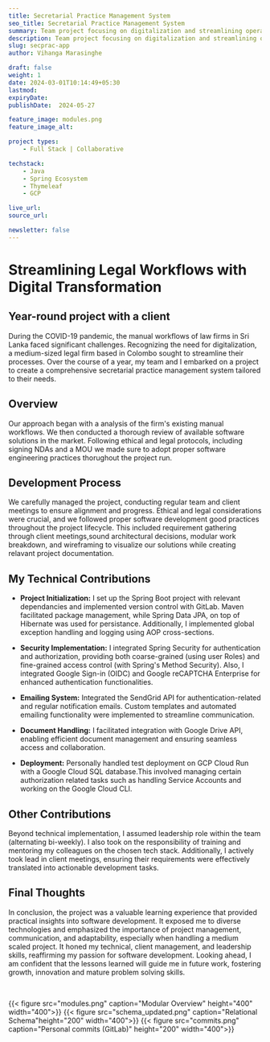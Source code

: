 ```yaml
---
title: Secretarial Practice Management System
seo_title: Secretarial Practice Management System
summary: Team project focusing on digitalization and streamlining operations of a Colombo based law firm.
description: Team project focusing on digitalization and streamlining operations of a Colombo based law firm.
slug: secprac-app
author: Vihanga Marasinghe

draft: false
weight: 1
date: 2024-03-01T10:14:49+05:30
lastmod: 
expiryDate: 
publishDate:  2024-05-27

feature_image: modules.png
feature_image_alt: 

project types: 
    - Full Stack | Collaborative 

techstack:
    - Java
    - Spring Ecosystem
    - Thymeleaf
    - GCP 

live_url: 
source_url: 

newsletter: false
---
```


# Streamlining Legal Workflows with Digital Transformation

## Year-round project with a client

During the COVID-19 pandemic, the manual workflows of law firms in Sri Lanka faced significant challenges. Recognizing the need for digitalization, a medium-sized legal firm based in Colombo sought to streamline their processes. Over the course of a year, my team and I embarked on a project to create a comprehensive secretarial practice management system tailored to their needs.

## Overview

Our approach began with a  analysis of the firm's existing manual workflows. We then conducted a thorough review of available software solutions in the market. Following ethical and legal protocols, including signing NDAs and a MOU we made sure to adopt proper software engineering practices thorughout the project run. 

## Development Process

We carefully managed the project, conducting regular team and client meetings to ensure alignment and progress. Ethical and legal considerations were crucial, and we followed proper software development good practices throughout the project lifecycle. This included requirement gathering through client meetings,sound architectural decisions, modular work breakdown, and wireframing to visualize our solutions while creating relavant project documentation.


## My Technical Contributions

- **Project Initialization:**  I set up the Spring Boot project with relevant dependancies and implemented version control with GitLab. Maven facilitated package management, while Spring Data JPA, on top of Hibernate was used for persistance. Additionally, I implemented global exception handling and logging using AOP cross-sections.
  
- **Security Implementation:** I integrated Spring Security for authentication and authorization, providing both coarse-grained (using user Roles) and fine-grained access control (with Spring's Method Security). Also, I integrated Google Sign-in (OIDC) and Google reCAPTCHA Enterprise for enhanced authentication functionalities.
  
- **Emailing System:** Integrated the SendGrid API for authentication-related and regular notification emails. Custom templates and automated emailing functionality were implemented to streamline communication.
  
- **Document Handling:** I facilitated integration with Google Drive API, enabling efficient document management and ensuring seamless access and collaboration.

- **Deployment:** Personally handled test deployment on GCP Cloud Run with a Google Cloud SQL database.This involved managing certain authorization related tasks such as handling Service Accounts and working on the Google Cloud CLI.

## Other  Contributions

Beyond technical implementation, I assumed leadership role within the team (alternating bi-weekly). I also took on the responsibility of training and mentoring my colleagues on the chosen tech stack. Additionally, I actively took lead in client meetings, ensuring their requirements were effectively translated into actionable development tasks.

## Final Thoughts

In conclusion, the  project was a valuable learning experience that provided practical insights into software development. It exposed me to diverse technologies and emphasized the importance of project management, communication, and adaptability, especially when handling a medium scaled project. It honed my technical, client management, and leadership skills, reaffirming my passion for software development. Looking ahead, I am confident that the lessons learned will guide me in future work, fostering growth, innovation and mature problem solving skills. 

<br />

{{< figure src="modules.png" caption="Modular Overview" height="400" width="400">}}
{{< figure src="schema_updated.png" caption="Relational Schema"height="200" width="400">}}
{{< figure src="commits.png" caption="Personal commits (GitLab)" height="200" width="400">}}